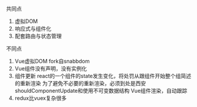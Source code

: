 共同点
1. 虚拟DOM
2. 响应式与组件化
3. 配套路由与状态管理


不同点
1. Vue虚拟DOM fork自snabbdom
2. Vue组件没有声明，没有实例化
3. 组件更新 
        react的一个组件的state发生变化，将处罚从跟组件开始整个组简述的重新渲染
        为了避免不必要的重新渲染，必须到处是西安shouldComponentUpdate和使用不可变数据结构
        Vue组件渲染，自动跟踪
4. redux比vuex复杂很多